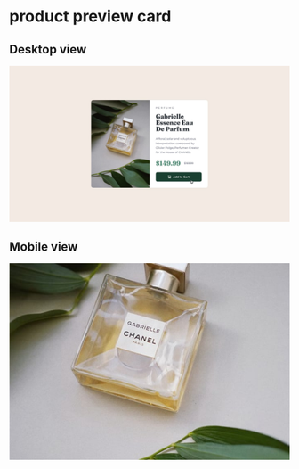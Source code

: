 <h1> product preview card </h1> 

<h2> Desktop view </h2>

<img src="./images/active-states.jpg" alt="">

<h2> Mobile view </h2>

<img src="./images/image-product-mobile.jpg" alt="">